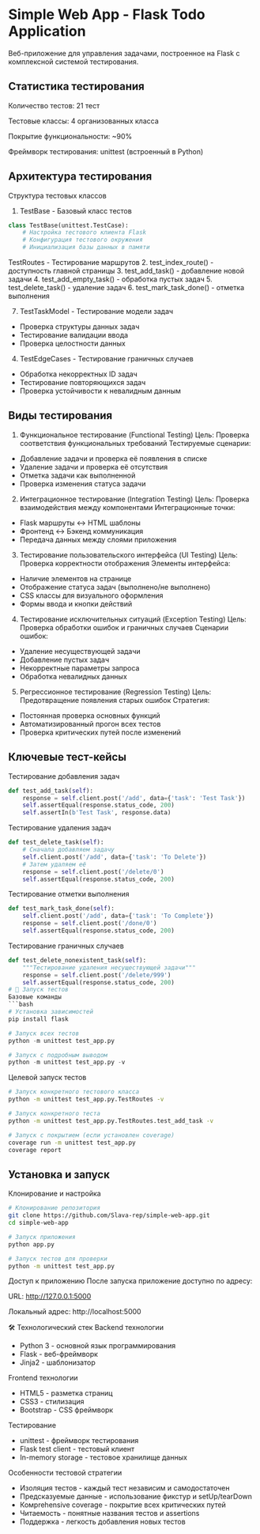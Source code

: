 
# Simple Web App - Flask Todo Application
Веб-приложение для управления задачами, построенное на Flask с комплексной системой тестирования.
## Статистика тестирования
Количество тестов: 21 тест

Тестовые классы: 4 организованных класса

Покрытие функциональности: ~90%

Фреймворк тестирования: unittest (встроенный в Python)

## Архитектура тестирования
Структура тестовых классов
1. TestBase - Базовый класс тестов

```python
class TestBase(unittest.TestCase):
    # Настройка тестового клиента Flask
    # Конфигурация тестового окружения
    # Инициализация базы данных в памяти
```

TestRoutes - Тестирование маршрутов
2. test_index_route() - доступность главной страницы
3. test_add_task() - добавление новой задачи
4. test_add_empty_task() - обработка пустых задач
5. test_delete_task() - удаление задач
6. test_mark_task_done() - отметка выполнения

7. TestTaskModel - Тестирование модели задач
- Проверка структуры данных задач
- Тестирование валидации ввода
- Проверка целостности данных

4. TestEdgeCases - Тестирование граничных случаев
- Обработка некорректных ID задач
- Тестирование повторяющихся задач
- Проверка устойчивости к невалидным данным

## Виды тестирования
1. Функциональное тестирование (Functional Testing)
Цель: Проверка соответствия функциональных требований
Тестируемые сценарии:
- Добавление задачи и проверка её появления в списке
- Удаление задачи и проверка её отсутствия
- Отметка задачи как выполненной
- Проверка изменения статуса задачи

2. Интеграционное тестирование (Integration Testing)
Цель: Проверка взаимодействия между компонентами
Интеграционные точки:
- Flask маршруты ↔ HTML шаблоны
- Фронтенд ↔ Бэкенд коммуникация
- Передача данных между слоями приложения

3. Тестирование пользовательского интерфейса (UI Testing)
Цель: Проверка корректности отображения
Элементы интерфейса:
- Наличие элементов на странице
- Отображение статуса задач (выполнено/не выполнено)
- CSS классы для визуального оформления
- Формы ввода и кнопки действий

4. Тестирование исключительных ситуаций (Exception Testing)
Цель: Проверка обработки ошибок и граничных случаев
Сценарии ошибок:
- Удаление несуществующей задачи
- Добавление пустых задач
- Некорректные параметры запроса
- Обработка невалидных данных

5. Регрессионное тестирование (Regression Testing)
Цель: Предотвращение появления старых ошибок
Стратегия:
- Постоянная проверка основных функций
- Автоматизированный прогон всех тестов
- Проверка критических путей после изменений

## Ключевые тест-кейсы
Тестирование добавления задач
```python
def test_add_task(self):
    response = self.client.post('/add', data={'task': 'Test Task'})
    self.assertEqual(response.status_code, 200)
    self.assertIn(b'Test Task', response.data)
```
Тестирование удаления задач
```python
def test_delete_task(self):
    # Сначала добавляем задачу
    self.client.post('/add', data={'task': 'To Delete'})
    # Затем удаляем её
    response = self.client.post('/delete/0')
    self.assertEqual(response.status_code, 200)
```
Тестирование отметки выполнения
```python
def test_mark_task_done(self):
    self.client.post('/add', data={'task': 'To Complete'})
    response = self.client.post('/done/0')
    self.assertEqual(response.status_code, 200)
```
Тестирование граничных случаев
```python
def test_delete_nonexistent_task(self):
    """Тестирование удаления несуществующей задачи"""
    response = self.client.post('/delete/999')
    self.assertEqual(response.status_code, 200)
# 🚀 Запуск тестов
Базовые команды
```bash
# Установка зависимостей
pip install flask

# Запуск всех тестов
python -m unittest test_app.py

# Запуск с подробным выводом
python -m unittest test_app.py -v
```
Целевой запуск тестов
```bash
# Запуск конкретного тестового класса
python -m unittest test_app.py.TestRoutes -v

# Запуск конкретного теста
python -m unittest test_app.py.TestRoutes.test_add_task -v

# Запуск с покрытием (если установлен coverage)
coverage run -m unittest test_app.py
coverage report
```
## Установка и запуск
Клонирование и настройка
```bash
# Клонирование репозитория
git clone https://github.com/Slava-rep/simple-web-app.git
cd simple-web-app

# Запуск приложения
python app.py

# Запуск тестов для проверки
python -m unittest test_app.py
```
Доступ к приложению
После запуска приложение доступно по адресу:

URL: http://127.0.0.1:5000

Локальный адрес: http://localhost:5000

🛠 Технологический стек
Backend технологии
- Python 3 - основной язык программирования
- Flask - веб-фреймворк
- Jinja2 - шаблонизатор

Frontend технологии
- HTML5 - разметка страниц
- CSS3 - стилизация
- Bootstrap - CSS фреймворк

Тестирование
- unittest - фреймворк тестирования
- Flask test client - тестовый клиент
- In-memory storage - тестовое хранилище данных



Особенности тестовой стратегии
- Изоляция тестов - каждый тест независим и самодостаточен
- Предсказуемые данные - использование фикстур и setUp/tearDown
- Комprehensive coverage - покрытие всех критических путей
- Читаемость - понятные названия тестов и assertions
- Поддержка - легкость добавления новых тестов

